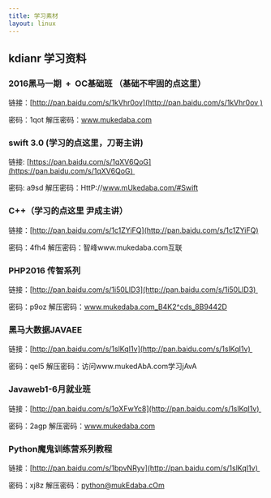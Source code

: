 ```yaml
---
title: 学习素材
layout: linux
---
```


## kdianr 学习资料

### 2016黑马一期  +  OC基础班 （基础不牢固的点这里）

链接：[http://pan.baidu.com/s/1kVhr0ov](http://pan.baidu.com/s/1kVhr0ov )

密码：1qot
解压密码：www.mukedaba.com

### swift 3.0 (学习的点这里，刀哥主讲)

链接: [https://pan.baidu.com/s/1qXV6QoG](https://pan.baidu.com/s/1qXV6QoG) 

密码: a9sd
解压密码：HttP://www.mUkedaba.com/#Swift

### C++（学习的点这里 尹成主讲）

链接：[http://pan.baidu.com/s/1c1ZYiFQ](http://pan.baidu.com/s/1c1ZYiFQ)

密码：4fh4
解压密码：智峰www.mukedaba.com互联

### PHP2016 传智系列

链接：[http://pan.baidu.com/s/1i50LID3](http://pan.baidu.com/s/1i50LID3) 

密码：p9oz
解压密码：www.mukedaba.com_B4K2^cds_8B9442D

### 黑马大数据JAVAEE

链接：[http://pan.baidu.com/s/1slKqI1v](http://pan.baidu.com/s/1slKqI1v) 

密码：qel5
解压密码：访问www.mukedAbA.com学习jAvA

### Javaweb1-6月就业班

链接：[http://pan.baidu.com/s/1qXFwYc8](http://pan.baidu.com/s/1slKqI1v) 

密码：2agp
解压密码：www.mukedaba.com

### Python魔鬼训练营系列教程

链接：[http://pan.baidu.com/s/1bpvNRyv](http://pan.baidu.com/s/1slKqI1v) 

密码：xj8z
解压密码：python@mukEdaba.cOm
